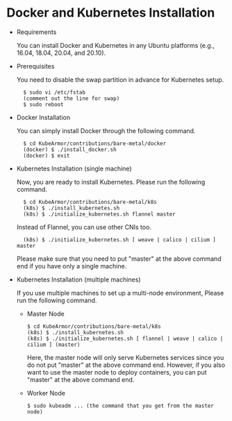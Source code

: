 # Docker and Kubernetes Installation

* Requirements

  You can install Docker and Kubernetes in any Ubuntu platforms \(e.g., 16.04, 18.04, 20.04, and 20.10\).

* Prerequisites

  You need to disable the swap partition in advance for Kubernetes setup.

  ```text
    $ sudo vi /etc/fstab
    (comment out the line for swap)
    $ sudo reboot
  ```

* Docker Installation

  You can simply install Docker through the following command.

  ```text
    $ cd KubeArmor/contributions/bare-metal/docker
    (docker) $ ./install_docker.sh
    (docker) $ exit
  ```

* Kubernetes Installation \(single machine\)

  Now, you are ready to install Kubernetes. Please run the following command.

  ```text
    $ cd KubeArmor/contributions/bare-metal/k8s
    (k8s) $ ./install_kubernetes.sh
    (k8s) $ ./initialize_kubernetes.sh flannel master
  ```

  Instead of Flannel, you can use other CNIs too.

  ```text
    (k8s) $ ./initialize_kubernetes.sh [ weave | calico | cilium ] master
  ```

  Please make sure that you need to put "master" at the above command end if you have only a single machine.

* Kubernetes Installation \(multiple machines\)

  If you use multiple machines to set up a multi-node environment, Please run the following command.

  * Master Node

    ```text
    $ cd KubeArmor/contributions/bare-metal/k8s
    (k8s) $ ./install_kubernetes.sh
    (k8s) $ ./initialize_kubernetes.sh [ flannel | weave | calico | cilium ] (master)
    ```

    Here, the master node will only serve Kubernetes services since you do not put "master" at the above command end. However, if you also want to use the master node to deploy containers, you can put "master" at the above command end.

  * Worker Node

    ```text
    $ sudo kubeadm ... (the command that you get from the master node)
    ```

